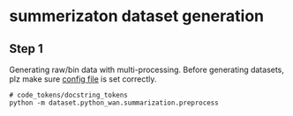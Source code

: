 # summerizaton dataset generation

## Step 1

Generating raw/bin data with multi-processing. Before generating datasets, plz make
sure [config file](./config/config/preprocess.yml) is set correctly.

```shell script
# code_tokens/docstring_tokens
python -m dataset.python_wan.summarization.preprocess
```
